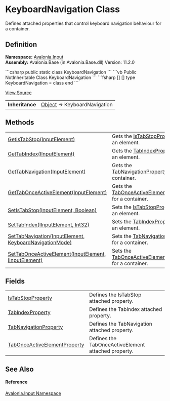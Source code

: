 # KeyboardNavigation Class


Defines attached properties that control keyboard navigation behaviour for a container.



## Definition
**Namespace:** <a href="N_Avalonia_Input">Avalonia.Input</a>  
**Assembly:** Avalonia.Base (in Avalonia.Base.dll) Version: 11.2.0

<Tabs groupId="api-code-preview">
<TabItem value="csharp" label="C#">
```csharp
public static class KeyboardNavigation
```
</TabItem>
<TabItem value="vb" label="VB">
```vb
Public NotInheritable Class KeyboardNavigation
```
</TabItem>
<TabItem value="fsharp" label="F#">
```fsharp
[<AbstractClassAttribute>]
[<SealedAttribute>]
type KeyboardNavigation = class end
```
</TabItem>
</Tabs>



<a href="https://github.com/AvaloniaUI/Avalonia/tree/master/src/Avalonia.Base/Input/KeyboardNavigation.cs" title="View the source code">View Source</a>

<table>
<tr><td><strong>Inheritance</strong></td><td><a href="https://learn.microsoft.com/dotnet/api/system.object" target="_blank" rel="noopener noreferrer">Object</a>  →  KeyboardNavigation</td></tr>
</table>



## Methods
<table>
<tr>
<td><a href="M_Avalonia_Input_KeyboardNavigation_GetIsTabStop">GetIsTabStop(InputElement)</a></td>
<td>Gets the <a href="F_Avalonia_Input_KeyboardNavigation_IsTabStopProperty">IsTabStopProperty</a> for an element.</td>
</tr>
<tr>
<td><a href="M_Avalonia_Input_KeyboardNavigation_GetTabIndex">GetTabIndex(IInputElement)</a></td>
<td>Gets the <a href="F_Avalonia_Input_KeyboardNavigation_TabIndexProperty">TabIndexProperty</a> for an element.</td>
</tr>
<tr>
<td><a href="M_Avalonia_Input_KeyboardNavigation_GetTabNavigation">GetTabNavigation(InputElement)</a></td>
<td>Gets the <a href="F_Avalonia_Input_KeyboardNavigation_TabNavigationProperty">TabNavigationProperty</a> for a container.</td>
</tr>
<tr>
<td><a href="M_Avalonia_Input_KeyboardNavigation_GetTabOnceActiveElement">GetTabOnceActiveElement(InputElement)</a></td>
<td>Gets the <a href="F_Avalonia_Input_KeyboardNavigation_TabOnceActiveElementProperty">TabOnceActiveElementProperty</a> for a container.</td>
</tr>
<tr>
<td><a href="M_Avalonia_Input_KeyboardNavigation_SetIsTabStop">SetIsTabStop(InputElement, Boolean)</a></td>
<td>Sets the <a href="F_Avalonia_Input_KeyboardNavigation_IsTabStopProperty">IsTabStopProperty</a> for an element.</td>
</tr>
<tr>
<td><a href="M_Avalonia_Input_KeyboardNavigation_SetTabIndex">SetTabIndex(IInputElement, Int32)</a></td>
<td>Sets the <a href="F_Avalonia_Input_KeyboardNavigation_TabIndexProperty">TabIndexProperty</a> for an element.</td>
</tr>
<tr>
<td><a href="M_Avalonia_Input_KeyboardNavigation_SetTabNavigation">SetTabNavigation(InputElement, KeyboardNavigationMode)</a></td>
<td>Sets the <a href="F_Avalonia_Input_KeyboardNavigation_TabNavigationProperty">TabNavigationProperty</a> for a container.</td>
</tr>
<tr>
<td><a href="M_Avalonia_Input_KeyboardNavigation_SetTabOnceActiveElement">SetTabOnceActiveElement(InputElement, IInputElement)</a></td>
<td>Sets the <a href="F_Avalonia_Input_KeyboardNavigation_TabOnceActiveElementProperty">TabOnceActiveElementProperty</a> for a container.</td>
</tr>
</table>

## Fields
<table>
<tr>
<td><a href="F_Avalonia_Input_KeyboardNavigation_IsTabStopProperty">IsTabStopProperty</a></td>
<td>Defines the IsTabStop attached property.</td>
</tr>
<tr>
<td><a href="F_Avalonia_Input_KeyboardNavigation_TabIndexProperty">TabIndexProperty</a></td>
<td>Defines the TabIndex attached property.</td>
</tr>
<tr>
<td><a href="F_Avalonia_Input_KeyboardNavigation_TabNavigationProperty">TabNavigationProperty</a></td>
<td>Defines the TabNavigation attached property.</td>
</tr>
<tr>
<td><a href="F_Avalonia_Input_KeyboardNavigation_TabOnceActiveElementProperty">TabOnceActiveElementProperty</a></td>
<td>Defines the TabOnceActiveElement attached property.</td>
</tr>
</table>

## See Also


#### Reference
<a href="N_Avalonia_Input">Avalonia.Input Namespace</a>  

